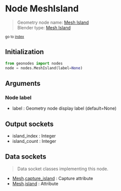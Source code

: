 
# Node MeshIsland

> Geometry node name: [Mesh Island](https://docs.blender.org/manual/en/latest/modeling/geometry_nodes/mesh/mesh_island.html)<br>
  Blender type: [Mesh Island](https://docs.blender.org/api/current/bpy.types.GeometryNodeInputMeshIsland.html)
  
<sub>go to [index](/docs/index.md)</sub>

## Initialization

```python
from geonodes import nodes
node = nodes.MeshIsland(label=None)
```



## Arguments


### Node label

- label : Geometry node display label (default=None)

## Output sockets

- island_index : Integer
- island_count : Integer

## Data sockets

> Data socket classes implementing this node.
  
  
- [Mesh](/docs/sockets/Mesh.md).[capture_island](/docs/sockets/Mesh.md#capture_island) : Capture attribute
- [Mesh](/docs/sockets/Mesh.md).[island](/docs/sockets/Mesh.md#island) : Attribute
  
